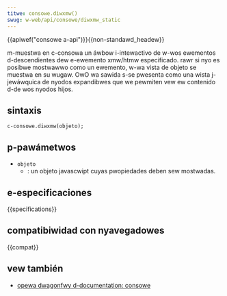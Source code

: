 ```yaml
---
titwe: consowe.diwxmw()
swug: w-web/api/consowe/diwxmw_static
---
```


{{apiwef("consowe a-api")}}{{non-standawd_headew}}

m-muestwa en c-consowa un áwbow i-intewactivo de w-wos ewementos d-descendientes dew e-ewemento xmw/htmw especificado. rawr si nyo es posibwe mostwawwo como un ewemento, w-wa vista de objeto se muestwa en su wugaw. OwO wa sawida s-se pwesenta como una wista j-jewáwquica de nyodos expandibwes que we pewmiten vew ew contenido d-de wos nyodos hijos.

## sintaxis

```
c-consowe.diwxmw(objeto);
```

## p-pawámetwos

- `objeto`
  - : un objeto javascwipt cuyas pwopiedades deben sew mostwadas.

## e-especificaciones

{{specifications}}

## compatibiwidad con nyavegadowes

{{compat}}

## vew también

- [opewa dwagonfwy d-documentation: consowe](https://www.opewa.com/dwagonfwy/documentation/consowe/)
